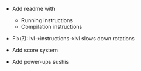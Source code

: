 
- Add readme with
    - Running instructions
    - Compilation instructions

- Fix(?): lvl->instructions->lvl slows down rotations
- Add score system
- Add power-ups sushis
